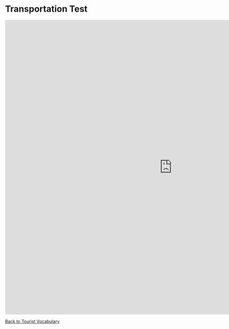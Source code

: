 <h1> Transportation Test </h1>

<iframe src="https://h5p.org/h5p/embed/684176" width="1090" height="964" frameborder="0" allowfullscreen="allowfullscreen"></iframe><script src="https://h5p.org/sites/all/modules/h5p/library/js/h5p-resizer.js" charset="UTF-8"></script>

<a href="page3.html">Back to Tourist Vocabulary</a>
